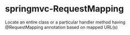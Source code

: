 # springmvc-RequestMapping
Locate an entire class or a particular handler method having @RequestMapping annotation based on mapped URL(s)
